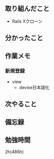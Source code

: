 ## 取り組んだこと
- Rails Xクローン

## 分かったこと
## 作業メモ
### 新規登録
- view
  - devise日本語化
## 次やること

## 備忘録

## 勉強時間
2h(486h)